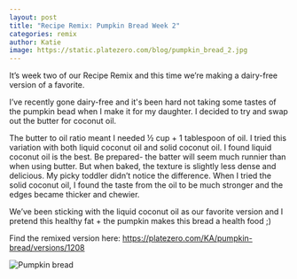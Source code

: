```yaml
---
layout: post
title: "Recipe Remix: Pumpkin Bread Week 2"
categories: remix
author: Katie
image: https://static.platezero.com/blog/pumpkin_bread_2.jpg
---
```


It’s week two of our Recipe Remix and this time we’re making a dairy-free
version of a favorite.

I’ve recently gone dairy-free and it's been hard not taking some tastes of the
pumpkin bead when I make it for my daughter. I decided to try and swap out the
butter for coconut oil.

The butter to oil ratio meant I needed ½ cup + 1 tablespoon of oil.  I tried
this variation with both liquid coconut oil and solid coconut oil. I found
liquid coconut oil is the best. Be prepared- the batter will seem much runnier
than when using butter. But when baked, the texture is slightly less dense and
delicious. My picky toddler didn’t notice the difference. When I tried the
solid coconut oil, I found the taste from the oil to be much stronger and the
edges became thicker and chewier. 

We’ve been sticking with the liquid coconut oil as our favorite version and I
pretend this healthy fat + the pumpkin makes this bread a health food ;)

Find the remixed version here:
<https://platezero.com/KA/pumpkin-bread/versions/1208>

![Pumpkin bread](https://static.platezero.com/blog/pumpkin_bread_2.jpg)
